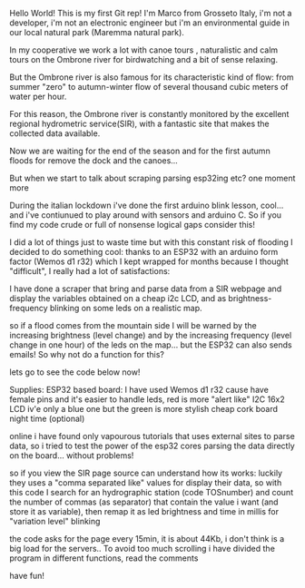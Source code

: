 Hello World! This is my first Git rep! I'm Marco from Grosseto Italy, i'm not a developer, i'm not an electronic engineer but i'm an environmental guide in our local natural park (Maremma natural park).

In my cooperative we work a lot with canoe tours , naturalistic and calm tours on the Ombrone river for birdwatching and a bit of sense relaxing.

But the Ombrone river is also famous for its characteristic kind of flow: from summer "zero" to autumn-winter flow of several thousand cubic meters of water per hour.

For this reason, the Ombrone river is constantly monitored by the excellent regional hydrometric service(SIR), with a fantastic site that makes the collected data available.

Now we are waiting for the end of the season and for the first autumn floods for remove the dock and the canoes...

But when we start to talk about scraping parsing esp32ing etc? one moment more

During the italian lockdown i've done the first arduino blink lesson, cool... and i've contiunued to play around with sensors and arduino C. So if you find my code crude or full of nonsense logical gaps consider this!

I did a lot of things just to waste time but with this constant risk of flooding I decided to do something cool: thanks to an ESP32 with an arduino form factor (Wemos d1 r32) which I kept wrapped for months because I thought "difficult", I really had a lot of satisfactions:

I have done a scraper that bring and parse data from a SIR webpage and display the variables obtained on a cheap i2c LCD, and as brightness-frequency blinking on some leds on a realistic map.

so if a flood comes from the mountain side I will be warned by the increasing brightness (level change) and by the increasing frequency (level change in one hour) of the leds on the map... but the ESP32 can also sends emails! So why not do a function for this?

lets go to see the code below now!

Supplies:
ESP32 based board: I have used Wemos d1 r32 cause have female pins and it's easier to handle
leds, red is more "alert like"
I2C 16x2 LCD iv'e only a blue one but the green is more stylish
cheap cork board
night time (optional)

online i have found only vapourous tutorials that uses external sites to parse data, so i tried to test the power of the esp32 cores parsing the data directly on the board... without problems!

so if you view the SIR page source can understand how its works: luckily they uses a "comma separated like" values for display their data, so with this code I search for an hydrographic station (code TOSnumber) and count the number of commas (as separator) that contain the value i want (and store it as variable), then remap it as led brightness and time in millis for "variation level" blinking

the code asks for the page every 15min, it is about 44Kb, i don't think is a big load for the servers.. To avoid too much scrolling i have divided the program in different functions, read the comments


have fun!
